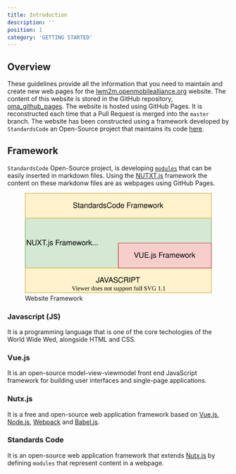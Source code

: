 ```yaml
---
title: Introduction
description: ''
position: 1
category: 'GETTING STARTED'
---
```

## Overview
These guidelines provide all the information that you need to maintain and create new web pages for the [lwm2m.openmobilealliance.org](https://lwm2m.openmobilealliance.org/) website.
The content of this website is stored in the GitHub repository, [oma_github_pages](https://github.com/OpenMobileAlliance/oma_github_pages).
The website is hosted using GitHub Pages. It is reconstructed each time that a Pull Request is merged into the `master` branch.
The website has been constructed using a framework developed by `StandardsCode` an Open-Source project that maintains its code [here]().


## Framework
`StandardsCode` Open-Source project, is developing [`modules`]() that can be easily inserted in markdown files. Using the [NUTXT.js]() framework the content on these markdonw files are as webpages using GitHub Pages.

<figure>
      <img  src="images/website-framework.svg" alt="Website Framework">
      <figcaption>Website Framework</figcaption>
</figure>

### Javascript (JS)
It is a programming language that is one of the core techologies of the World Wide Wed, alongside HTML and CSS.
### Vue.js 
It is an open-source model-view-viewmodel front end JavaScript framework for building user interfaces and single-page applications.

### Nutx.js
It is a free and open-source web application framework based on [Vue.js](), [Node.js](), [Webpack]() and [Babel.js]().

### Standards Code
It is an open-source web application framework that extends [Nutx.js]() by defining `modules` that represent content in a webpage.